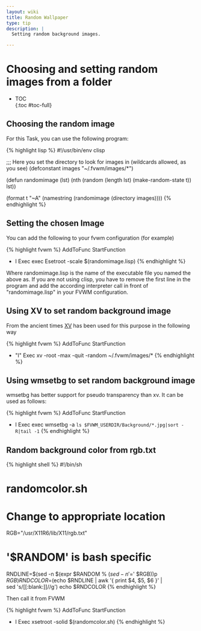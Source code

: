 ```yaml
---
layout: wiki
title: Random Wallpaper
type: tip
description: |
  Setting random background images.

---
```

# Choosing and setting random images from a folder

* TOC                                                                           
{:toc #toc-full}   


## Choosing the random image 

For this Task, you can use the following program:

{% highlight lisp %}
#!/usr/bin/env clisp

;;; Here you set the directory to look for images in (wildcards allowed, as you see)
(defconstant images "~/.fvwm/images/*")

(defun randomimage (lst)
  (nth (random (length lst) (make-random-state t))
       lst))

(format t "~A" (namestring (randomimage (directory images))))
{% endhighlight %}

## Setting the chosen Image

You can add the following to your fvwm configuration (for example)

{% highlight fvwm %}
AddToFunc StartFunction
+ I Exec exec Esetroot -scale $(randomimage.lisp)
{% endhighlight %}

Where randomimage.lisp is the name of the executable file you named the
above as. If you are not using clisp, you have to remove the first line in
the program and add the according interpreter call in front of
"randomimage.lisp" in your FVWM configuration.

## Using XV to set random background image

From the ancient times [XV](http://www.trilon.com/xv/downloads.html) has been
used for this purpose in the following way

{% highlight fvwm %}
AddToFunc StartFunction
+ "I" Exec   xv -root -max -quit -random ~/.fvwm/images/*
{% endhighlight %}

## Using wmsetbg to set random background image

wmsetbg has better support for pseudo transparency than xv. It can be used as follows:

{% highlight fvwm %}
AddToFunc StartFunction
+ I Exec exec wmsetbg -a `ls $FVWM_USERDIR/Background/*.jpg|sort -R|tail -1`
{% endhighlight %}

## Random background color from rgb.txt

{% highlight shell %}
#!/bin/sh
# randomcolor.sh
# Change to appropriate location
RGB="/usr/X11R6/lib/X11/rgb.txt"

# '$RANDOM' is bash specific
RNDLINE=$(sed -n $(expr $RANDOM % $(sed -n '$=' $RGB))p $RGB)
RNDCOLOR=$(echo $RNDLINE | awk '{ print $4, $5, $6 }' |\
        sed 's/[[:blank:]]//g')
echo $RNDCOLOR
{% endhighlight %}

Then call it from FVWM

{% highlight fvwm %}
AddToFunc StartFunction
+ I Exec xsetroot -solid $(randomcolor.sh)
{% endhighlight %}
